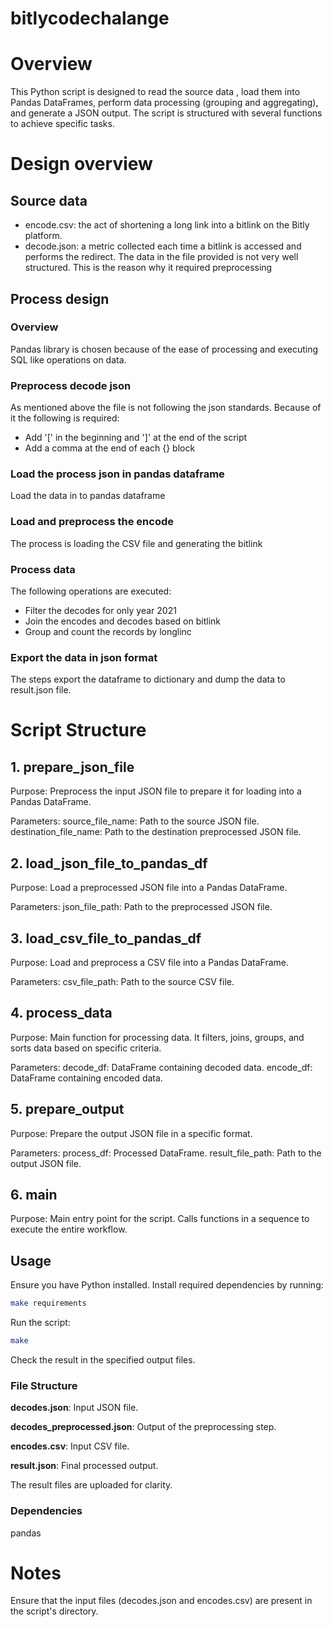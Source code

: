 # bitlycodechalange

# Overview

This Python script is designed to read the source data , load them into Pandas DataFrames, perform data processing (grouping and aggregating), and generate a JSON output. The script is structured with several functions to achieve specific tasks.

# Design overview

## Source data
* encode.csv: the act of shortening a long link into a bitlink on the Bitly platform.
* decode.json: a metric collected each time a bitlink is accessed and performs the redirect. The data in the file provided is not very well structured. This is the reason why it required preprocessing

## Process design

### Overview
Pandas library is chosen because of the ease of processing and executing SQL like operations on data.

### Preprocess decode json
As mentioned above the file is not following the json standards. Because of it the following is required:
* Add '[' in the beginning and ']' at the end of the script
* Add a comma at the end of each {} block 

### Load the process json in pandas dataframe
Load the data in to pandas dataframe

### Load and preprocess the encode
The process is loading the CSV file and generating the bitlink

### Process data
The following operations are executed:
* Filter the decodes for only year 2021
* Join the encodes and decodes based on bitlink
* Group and count the records by longlinc

### Export the data in json format
The steps export the dataframe to dictionary and dump the data to result.json file.



# Script Structure

## 1. prepare_json_file
Purpose: Preprocess the input JSON file to prepare it for loading into a Pandas DataFrame.

Parameters:
source_file_name: Path to the source JSON file.
destination_file_name: Path to the destination preprocessed JSON file.
## 2. load_json_file_to_pandas_df
Purpose: Load a preprocessed JSON file into a Pandas DataFrame.

Parameters:
json_file_path: Path to the preprocessed JSON file.
## 3. load_csv_file_to_pandas_df
Purpose: Load and preprocess a CSV file into a Pandas DataFrame.

Parameters:
csv_file_path: Path to the source CSV file.
## 4. process_data
Purpose: Main function for processing data. It filters, joins, groups, and sorts data based on specific criteria.

Parameters:
decode_df: DataFrame containing decoded data.
encode_df: DataFrame containing encoded data.
## 5. prepare_output
Purpose: Prepare the output JSON file in a specific format.

Parameters:
process_df: Processed DataFrame.
result_file_path: Path to the output JSON file.
## 6. main
Purpose: Main entry point for the script. Calls functions in a sequence to execute the entire workflow.

## Usage

Ensure you have Python installed.
Install required dependencies by running:
```bash
make requirements
```

Run the script:
```bash
make
```

Check the result in the specified output files.
### File Structure
<strong>decodes.json</strong>: Input JSON file.

<strong>decodes_preprocessed.json</strong>: Output of the preprocessing step.

<strong>encodes.csv</strong>: Input CSV file.

<strong>result.json</strong>: Final processed output.

The result files are uploaded for clarity.

### Dependencies

pandas

# Notes

Ensure that the input files (decodes.json and encodes.csv) are present in the script's directory.

